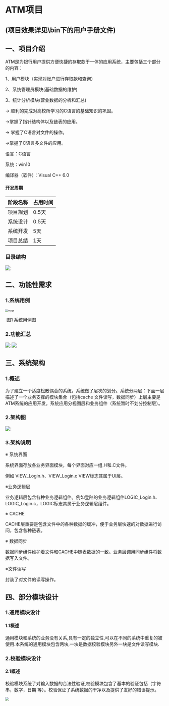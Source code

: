 # ATM项目

## (项目效果详见\bin下的用户手册文件)

## 一、项目介绍

​    ATM是为银行用户提供方便快捷的存取款于一体的应用系统，主要包括三个部分的内容：

1、用户模块（实现对账户进行存取款和查询） 

2、系统管理员模块(基础数据的维护) 

3、统计分析模块(营业数据的分析和汇总) 

→ 顺利的完成对高校所学习的C语言的基础知识的巩固。

→掌握了指针结构体以及链表的应用。

→ 掌握了C语言对文件的操作。

→掌握了C语言多文件的应用。

语言：C语言

系统：win10

编译器（软件）：Visual C++ 6.0

#### 开发周期

| **阶段名称** | **占用时间** |
| ------------ | ------------ |
| 项目规划     | 0.5天        |
| 系统设计     | 0.5天        |
| 系统开发     | 5天          |
| 项目总结     | 1天          |

### 目录结构

<img src="./README.img/Catalog.png">

## 二、功能性需求

###   1.系统用例

<img src="./README.img/Use_case_diagram.png" alt="image" style="zoom: 50%;" />

​																				图1 系统用例图

### 2.功能汇总

<img src="./README.img/Table_1_1.png">

<img src="./README.img/Table_1_2.png">

## 三、系统架构

### 1.概述

​	为了建立一个适度松散偶合的系统，系统做了层次的划分。系统分两层：下面一层描述了一个业务支撑的模块集合（包括cache 文件读写，数据同步）上层主要是ATM系统的应用开发。系统应用分视图层和业务组件（系统暂时不划分控制层）。

### 2.架构图

<img src="./README.img/Architecture_diagram.png">

### 3.架构说明

※ 系统界面

系统界面存放各业务界面模块，每个界面对应一组.H和.C文件。

例如 VIEW_Login.h、VIEW_Login.c VIEW标志其属于UI层。

※业务逻辑层

业务逻辑层包含各种业务逻辑组件。例如登陆的业务逻辑组件LOGIC_Login.h、LOGIC_Login.c，LOGIC标志其属于业务逻辑层组件。

※ CACHE

CACHE层重要是包含文件中的各种数据的缓冲，便于业务层快速的对数据进行访问，包含各种链表。

※ 数据同步

数据同步组件维护着文件和CACHE中链表数据的一致。业务层调用同步组件将数据写入文件。

※文件读写

封装了对文件的读写操作。

## 四、部分模块设计

### 1.通用模块设计

#### 1.1概述

​	通用模块和系统的业务没有关系,具有一定的独立性,可以在不同的系统中重复的被使用.本系统的通用模块包含两块,一块是数据校验模块另外一块是文件读写模块.

### 2.校验模块设计

#### 2.1概述

​	校验模块系统了对输入数据的合法性验证,校验模块包含了基本的验证包括（字符串，数字，日期 等）。校验保证了系统数据的干净以及提供了友好的错误提示。

<img src="./README.img/Stream.png" style="zoom: 67%;" >

